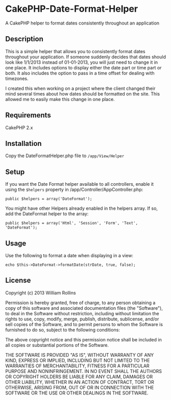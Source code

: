 CakePHP-Date-Format-Helper
==========================

<p>A CakePHP helper to format dates consistently throughout an application</p>

<h2>Description</h2>
<p>This is a simple helper that allows you to consistently format dates throughout your application. If someone suddenly decides that dates should look like 1/1/2013 instead of 01-01-2013, you will just need to change it in one place. It includes options to display either the date part or time part or both. It also includes the option to pass in a time offset for dealing with timezones.</p>

<p>I created this when working on a project where the client changed their mind several times about how dates should be formatted on the site. This allowed me to easily make this change in one place.</p>

<h2>Requirements</h2>
CakePHP 2.x

<h2>Installation</h2>
<p>Copy the DateFormatHelper.php file to <code>/app/View/Helper</code></p>

<h2>Setup</h2>
<p>If you want the Date Format helper available to all controllers, enable it using the <code>$helpers</code> property in /app/Controller/AppController.php:</p>
<pre><code>public $helpers = array('DateFormat');</code></pre>

<p>You might have other Helpers already enabled in the helpers array. If so, add the DateFormat helper to the array:</p>
<pre><code>public $helpers = array('Html', 'Session', 'Form', 'Text', 'DateFormat');</code></pre>

<h2>Usage</h2>
<p>Use the following to format a date when displaying in a view:</p>
<pre><code>echo $this->DateFormat->formatDate(strDate, true, false);</code></pre>

<h2>License</h2>
<p>Copyright (c) 2013 William Rollins</p>

<p>Permission is hereby granted, free of charge, to any person obtaining a copy of this software and associated documentation files (the "Software"), to deal in the Software without restriction, including without limitation the rights to use, copy, modify, merge, publish, distribute, sublicense, and/or sell copies of the Software, and to permit persons to whom the Software is furnished to do so, subject to the following conditions:</p>

<p>The above copyright notice and this permission notice shall be included in all copies or substantial portions of the Software.</p>

<p>THE SOFTWARE IS PROVIDED "AS IS", WITHOUT WARRANTY OF ANY KIND, EXPRESS OR IMPLIED, INCLUDING BUT NOT LIMITED TO THE WARRANTIES OF MERCHANTABILITY, FITNESS FOR A PARTICULAR PURPOSE AND NONINFRINGEMENT. IN NO EVENT SHALL THE AUTHORS OR COPYRIGHT HOLDERS BE LIABLE FOR ANY CLAIM, DAMAGES OR OTHER LIABILITY, WHETHER IN AN ACTION OF CONTRACT, TORT OR OTHERWISE, ARISING FROM, OUT OF OR IN CONNECTION WITH THE SOFTWARE OR THE USE OR OTHER DEALINGS IN THE SOFTWARE.</p>
